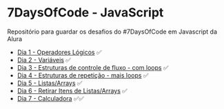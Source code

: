 # 7DaysOfCode - JavaScript
Repositório para guardar os desafios do #7DaysOfCode em Javascript da Alura

* <a href="https://enyus.github.io/7DoC-JS/Dia1">Dia 1 - Operadores Lógicos</a> ✅
* <a href="https://enyus.github.io/7DoC-JS/Dia2">Dia 2 - Variáveis</a> ✅
* <a href="https://enyus.github.io/7DoC-JS/Dia3">Dia 3 - Estruturas de controle de fluxo - com loops</a> ✅
* <a href="https://enyus.github.io/7DoC-JS/Dia4">Dia 4 - Estruturas de repetição - mais loops</a> ✅
* <a href="https://enyus.github.io/7DoC-JS/Dia5">Dia 5 - Listas/Arrays</a> ✅
* <a href="https://enyus.github.io/7DoC-JS/Dia6">Dia 6 - Retirar Itens de Listas/Arrays</a> ✅
* <a href="https://enyus.github.io/7DoC-JS/Dia7">Dia 7 - Calculadora</a> ✅✅
